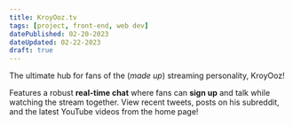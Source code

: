 ```yaml
---
title: KroyOoz.tv
tags: [project, front-end, web dev]
datePublished: 02-20-2023
dateUpdated: 02-22-2023
draft: true
---
```


The ultimate hub for fans of the (_made up_) streaming personality, KroyOoz!

Features a robust **real-time chat** where fans can **sign up** and talk while watching the stream together. View recent tweets, posts on his subreddit, and the latest YouTube videos from the home page!
